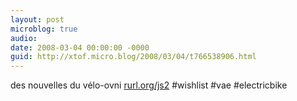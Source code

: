 ```yaml
---
layout: post
microblog: true
audio: 
date: 2008-03-04 00:00:00 -0000
guid: http://xtof.micro.blog/2008/03/04/t766538906.html
---
```

des nouvelles du vélo-ovni [rurl.org/js2](http://rurl.org/js2) #wishlist #vae #electricbike
